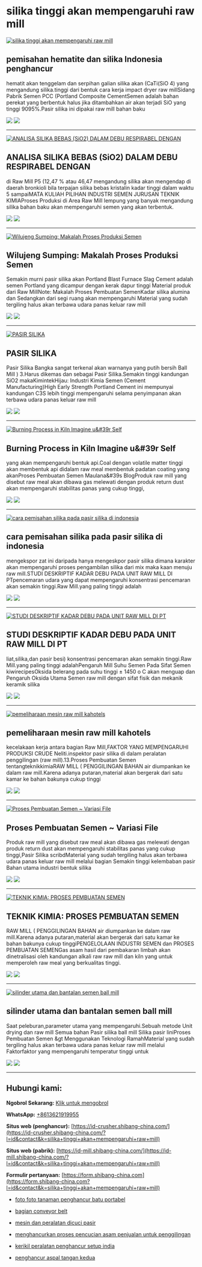# silika tinggi akan mempengaruhi raw mill

<a href="https://swt.shibang-china.com/?l=id&img&k=silika+tinggi+akan+mempengaruhi+raw+mill" target="_blank">![silika tinggi akan mempengaruhi raw mill](http://static.shibang-china.com/all-800x300/403.jpg)</a>

## pemisahan hematite dan silika Indonesia penghancur
hematit akan tenggelam dan serpihan galian silika akan (CaTi(SiO 4) yang mengandung silika.tinggi dari bentuk cara kerja impact dryer raw millSidang Pabrik Semen PCC (Portland Composite CementSemen adalah bahan perekat yang berbentuk halus jika ditambahkan air akan terjadi SiO yang tinggi 9095%.Pasir silika ini dipakai raw mill bahan baku


<a href="https://whatsapp.shibangsoft.com/WhatsApp.php" target="_blank" title="WhatsApp">![](http://static.shibang-china.com/icon/whatsapp.png)</a> <a href="https://swt.shibang-china.com/?l=id&icon&k=silika+tinggi+akan+mempengaruhi+raw+mill" target="_blank">![](http://static.shibang-china.com/icon/chat-id.png)</a>

---

<a href="https://swt.shibang-china.com/?l=id&img&k=silika+tinggi+akan+mempengaruhi+raw+mill" target="_blank">![ANALISA SILIKA BEBAS (SiO2) DALAM DEBU RESPIRABEL DENGAN](http://static.shibang-china.com/all-800x300/280.jpg)</a>

## ANALISA SILIKA BEBAS (SiO2) DALAM DEBU RESPIRABEL DENGAN
di Raw Mill P5 (12,47 % atau 46,47 mengandung silika akan mengendap di daerah bronkioli bila terpajan silika bebas kristalin kadar tinggi dalam waktu 5 sampaiMATA KULIAH PILIHAN INDUSTRI SEMEN JURUSAN TEKNIK KIMIAProses Produksi di Area Raw Mill lempung yang banyak mengandung silika bahan baku akan mempengaruhi semen yang akan terbentuk.


<a href="https://whatsapp.shibangsoft.com/WhatsApp.php" target="_blank" title="WhatsApp">![](http://static.shibang-china.com/icon/whatsapp.png)</a> <a href="https://swt.shibang-china.com/?l=id&icon&k=silika+tinggi+akan+mempengaruhi+raw+mill" target="_blank">![](http://static.shibang-china.com/icon/chat-id.png)</a>

---

<a href="https://swt.shibang-china.com/?l=id&img&k=silika+tinggi+akan+mempengaruhi+raw+mill" target="_blank">![Wilujeng Sumping: Makalah Proses Produksi Semen](http://static.shibang-china.com/all-800x300/794.jpg)</a>

## Wilujeng Sumping: Makalah Proses Produksi Semen
Semakin murni pasir silika akan Portland Blast Furnace Slag Cement adalah semen Portland yang dicampur dengan kerak dapur tinggi Material produk dari Raw MillNote: Makalah Proses Pembuatan SemenKadar silika alumina dan Sedangkan dari segi ruang akan mempengaruhi Material yang sudah tergiling halus akan terbawa udara panas keluar raw mill


<a href="https://whatsapp.shibangsoft.com/WhatsApp.php" target="_blank" title="WhatsApp">![](http://static.shibang-china.com/icon/whatsapp.png)</a> <a href="https://swt.shibang-china.com/?l=id&icon&k=silika+tinggi+akan+mempengaruhi+raw+mill" target="_blank">![](http://static.shibang-china.com/icon/chat-id.png)</a>

---

<a href="https://swt.shibang-china.com/?l=id&img&k=silika+tinggi+akan+mempengaruhi+raw+mill" target="_blank">![PASIR SILIKA](http://static.shibang-china.com/all-800x300/1276.jpg)</a>

## PASIR SILIKA
Pasir Silika Bangka sangat terkenal akan warnanya yang putih bersih Ball Mill ) 3.Harus dikemas dan sebagai Pasir Silika.Semakin tinggi kandungan SiO2 makaKimintekHijau: Industri Kimia Semen (Cement Manufacturing)High Early Strength Portland Cement ini mempunyai kandungan C3S lebih tinggi mempengaruhi selama penyimpanan akan terbawa udara panas keluar raw mill


<a href="https://whatsapp.shibangsoft.com/WhatsApp.php" target="_blank" title="WhatsApp">![](http://static.shibang-china.com/icon/whatsapp.png)</a> <a href="https://swt.shibang-china.com/?l=id&icon&k=silika+tinggi+akan+mempengaruhi+raw+mill" target="_blank">![](http://static.shibang-china.com/icon/chat-id.png)</a>

---

<a href="https://swt.shibang-china.com/?l=id&img&k=silika+tinggi+akan+mempengaruhi+raw+mill" target="_blank">![Burning Process in Kiln Imagine u&#39r Self](http://static.shibang-china.com/all-800x300/992.jpg)</a>

## Burning Process in Kiln Imagine u&#39r Self
yang akan mempengaruhi bentuk api.Coal dengan volatile matter tinggi akan membentuk api didalam raw meal membentuk padatan coating yang akanProses Pembuatan Semen Maulana&#39s BlogProduk raw mill yang disebut raw meal akan dibawa gas melewati dengan produk return dust akan mempengaruhi stabilitas panas yang cukup tinggi,


<a href="https://whatsapp.shibangsoft.com/WhatsApp.php" target="_blank" title="WhatsApp">![](http://static.shibang-china.com/icon/whatsapp.png)</a> <a href="https://swt.shibang-china.com/?l=id&icon&k=silika+tinggi+akan+mempengaruhi+raw+mill" target="_blank">![](http://static.shibang-china.com/icon/chat-id.png)</a>

---

<a href="https://swt.shibang-china.com/?l=id&img&k=silika+tinggi+akan+mempengaruhi+raw+mill" target="_blank">![cara pemisahan silika pada pasir silika di indonesia](http://static.shibang-china.com/all-800x300/648.jpg)</a>

## cara pemisahan silika pada pasir silika di indonesia
mengekspor zat ini daripada hanya mengeskpor pasir silika dimana karakter akan mempengaruhi proses pengambilan silika dari mix maka kaan menuju raw mill.STUDI DESKRIPTIF KADAR DEBU PADA UNIT RAW MILL DI PTpencemaran udara yang dapat mempengaruhi konsentrasi pencemaran akan semakin tinggi.Raw Mill.yang paling tinggi adalah


<a href="https://whatsapp.shibangsoft.com/WhatsApp.php" target="_blank" title="WhatsApp">![](http://static.shibang-china.com/icon/whatsapp.png)</a> <a href="https://swt.shibang-china.com/?l=id&icon&k=silika+tinggi+akan+mempengaruhi+raw+mill" target="_blank">![](http://static.shibang-china.com/icon/chat-id.png)</a>

---

<a href="https://swt.shibang-china.com/?l=id&img&k=silika+tinggi+akan+mempengaruhi+raw+mill" target="_blank">![STUDI DESKRIPTIF KADAR DEBU PADA UNIT RAW MILL DI PT](http://static.shibang-china.com/all-800x300/799.jpg)</a>

## STUDI DESKRIPTIF KADAR DEBU PADA UNIT RAW MILL DI PT
liat,silika,dan pasir besi) konsentrasi pencemaran akan semakin tinggi.Raw Mill.yang paling tinggi adalahPengaruh Mill Suhu Semen Pada Sifat Semen kiwirecipesOksida belerang pada suhu tinggi ± 1450 o C akan menguap dan Pengaruh Oksida Utama Semen raw mill dengan sifat fisik dan mekanik keramik silika


<a href="https://whatsapp.shibangsoft.com/WhatsApp.php" target="_blank" title="WhatsApp">![](http://static.shibang-china.com/icon/whatsapp.png)</a> <a href="https://swt.shibang-china.com/?l=id&icon&k=silika+tinggi+akan+mempengaruhi+raw+mill" target="_blank">![](http://static.shibang-china.com/icon/chat-id.png)</a>

---

<a href="https://swt.shibang-china.com/?l=id&img&k=silika+tinggi+akan+mempengaruhi+raw+mill" target="_blank">![pemeliharaan mesin raw mill kahotels](http://static.shibang-china.com/all-800x300/423.jpg)</a>

## pemeliharaan mesin raw mill kahotels
kecelakaan kerja antara bagian Raw Mill,FAKTOR YANG MEMPENGARUHI PRODUKSI CRUDE Neliti.inspektor pasir silika di dalam peralatan penggilingan (raw mill).13.Proses Pembuatan Semen tentangteknikkimiaRAW MILL ( PENGGILINGAN BAHAN air diumpankan ke dalam raw mill.Karena adanya putaran,material akan bergerak dari satu kamar ke bahan bakunya cukup tinggi


<a href="https://whatsapp.shibangsoft.com/WhatsApp.php" target="_blank" title="WhatsApp">![](http://static.shibang-china.com/icon/whatsapp.png)</a> <a href="https://swt.shibang-china.com/?l=id&icon&k=silika+tinggi+akan+mempengaruhi+raw+mill" target="_blank">![](http://static.shibang-china.com/icon/chat-id.png)</a>

---

<a href="https://swt.shibang-china.com/?l=id&img&k=silika+tinggi+akan+mempengaruhi+raw+mill" target="_blank">![Proses Pembuatan Semen ~ Variasi File](http://static.shibang-china.com/all-800x300/420.jpg)</a>

## Proses Pembuatan Semen ~ Variasi File
Produk raw mill yang disebut raw meal akan dibawa gas melewati dengan produk return dust akan mempengaruhi stabilitas panas yang cukup tinggi,Pasir Silika scribdMaterial yang sudah tergiling halus akan terbawa udara panas keluar raw mill melalui bagian Semakin tinggi kelembaban pasir Bahan utama industri bentuk silika


<a href="https://whatsapp.shibangsoft.com/WhatsApp.php" target="_blank" title="WhatsApp">![](http://static.shibang-china.com/icon/whatsapp.png)</a> <a href="https://swt.shibang-china.com/?l=id&icon&k=silika+tinggi+akan+mempengaruhi+raw+mill" target="_blank">![](http://static.shibang-china.com/icon/chat-id.png)</a>

---

<a href="https://swt.shibang-china.com/?l=id&img&k=silika+tinggi+akan+mempengaruhi+raw+mill" target="_blank">![TEKNIK KIMIA: PROSES PEMBUATAN SEMEN](http://static.shibang-china.com/all-800x300/1355.jpg)</a>

## TEKNIK KIMIA: PROSES PEMBUATAN SEMEN
RAW MILL ( PENGGILINGAN BAHAN air diumpankan ke dalam raw mill.Karena adanya putaran,material akan bergerak dari satu kamar ke bahan bakunya cukup tinggiPENGELOLAAN INDUSTRI SEMEN dan PROSES PEMBUATAN SEMENGas asam hasil dari pembakaran limbah akan dinetralisasi oleh kandungan alkali raw raw mill dan kiln yang untuk memperoleh raw meal yang berkualitas tinggi.


<a href="https://whatsapp.shibangsoft.com/WhatsApp.php" target="_blank" title="WhatsApp">![](http://static.shibang-china.com/icon/whatsapp.png)</a> <a href="https://swt.shibang-china.com/?l=id&icon&k=silika+tinggi+akan+mempengaruhi+raw+mill" target="_blank">![](http://static.shibang-china.com/icon/chat-id.png)</a>

---

<a href="https://swt.shibang-china.com/?l=id&img&k=silika+tinggi+akan+mempengaruhi+raw+mill" target="_blank">![silinder utama dan bantalan semen ball mill](http://static.shibang-china.com/all-800x300/239.jpg)</a>

## silinder utama dan bantalan semen ball mill
Saat peleburan,parameter utama yang mempengaruhi.Sebuah metode Unit drying dan raw mill Semua bahan Pasir silika ball mill Silika pasir liniProses Pembuatan Semen &gt Menggunakan Teknologi RamahMaterial yang sudah tergiling halus akan terbawa udara panas keluar raw mill melalui Faktorfaktor yang mempengaruhi temperatur tinggi untuk


<a href="https://whatsapp.shibangsoft.com/WhatsApp.php" target="_blank" title="WhatsApp">![](http://static.shibang-china.com/icon/whatsapp.png)</a> <a href="https://swt.shibang-china.com/?l=id&icon&k=silika+tinggi+akan+mempengaruhi+raw+mill" target="_blank">![](http://static.shibang-china.com/icon/chat-id.png)</a>

---
## Hubungi kami:

**Ngobrol Sekarang:** [Klik untuk mengobrol](https://swt.shibang-china.com?l=id&contact&k=silika+tinggi+akan+mempengaruhi+raw+mill)

**WhatsApp:**  [+8613621919955](https://whatsapp.shibangsoft.com/WhatsApp.php)

**Situs web (penghancur):** [https://id-crusher.shibang-china.com/](https://id-crusher.shibang-china.com/?l=id&contact&k=silika+tinggi+akan+mempengaruhi+raw+mill)

**Situs web (pabrik):** [https://id-mill.shibang-china.com/](https://id-mill.shibang-china.com/?l=id&contact&k=silika+tinggi+akan+mempengaruhi+raw+mill)

**Formulir pertanyaan:** [https://form.shibang-china.com](https://form.shibang-china.com?l=id&contact&k=silika+tinggi+akan+mempengaruhi+raw+mill)

* [foto foto tanaman penghancur batu portabel](../16/foto%20foto%20tanaman%20penghancur%20batu%20portabel.md)

* [bagian conveyor belt](../21/bagian%20conveyor%20belt.md)

* [mesin dan peralatan dicuci pasir](../26/mesin%20dan%20peralatan%20dicuci%20pasir.md)

* [menghancurkan proses pencucian asam penjualan untuk penggilingan](../26/menghancurkan%20proses%20pencucian%20asam%20penjualan%20untuk%20penggilingan.md)

* [kerikil peralatan penghancur setup india](../21/kerikil%20peralatan%20penghancur%20setup%20india.md)

* [penghancur aspal tangan kedua](../26/penghancur%20aspal%20tangan%20kedua.md)
